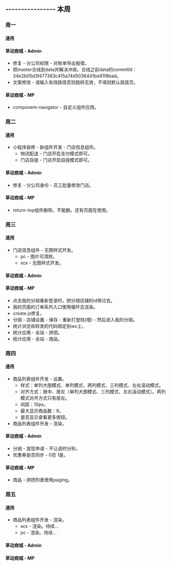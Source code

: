 ## ---------------- 本周

### 周一
#### 通用
#### 草动商城 - Admin
* 修复 - 分公司权限 - 对账单导出报错。
* 把master合线到data并解决冲突。合线之前data的commitId：34e2b05d3f477383c415a74d5036441bd41f8bad。
* 文案修改 - 请输入有效路径否则跳转无效，不填则默认跳首页。
#### 草动商城 - MP
* component-navigator - 自定义组件应用。

### 周二
#### 通用
* 小程序装修 - 新组件开发 - 门店信息组件。
  - 物流配送 - 门店开启支付模式即可。
  - 门店自提 - 门店开启自提模式即可。
#### 草动商城 - Admin
* 修复 - 分公司身份 - 员工批量修改门店。
#### 草动商城 - MP
* return-top组件删除。不能删。还有页面在使用。

### 周三
#### 通用
* 门店信息组件 - 无图样式开发。
  - pc - 图片可清除。
  - xcx - 无图样式开发。
#### 草动商城 - Admin
#### 草动商城 - MP
* 点击我的分销重新登录时，把分销店铺的id带过去。
* 我的页面的订单系列入口使用循环去渲染。
* create.js修复。
* 分销 - 店铺设置 - 保存 - 重新打登陆(增) - 然后进入我的分销。
* 统计浏览和转发的代码绑定到wx上。
* 统计应用 - 全站 - 拼团。
* 统计应用 - 全站 - 商品。

### 周四
#### 通用
* 商品列表组件开发 - 设置。
  - 样式：单列大图模式、单列模式、两列模式、三列模式、左右滚动模式。
  - 对齐方式：居中、居左（单列大图模式、三列模式、左右滚动模式）。两列模式对齐方式只有居左。
  - 间距：10px。
  - 最大显示商品数：8。
  - 是否显示查看更多按钮。
* 商品列表组件开发 - 渲染。
#### 草动商城 - Admin
* 分销 - 提现申请 - 不让选时分秒。
* 优惠券是否同步 - 0否 1是。
#### 草动商城 - MP
* 商品 - 拼团列表使用paging。

### 周五
#### 通用
* 商品列表组件开发 - 渲染。
  - xcx - 渲染。待续...
  - pc - 渲染。待续...
#### 草动商城 - Admin
#### 草动商城 - MP

